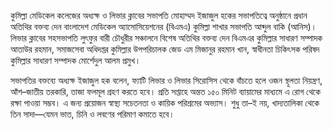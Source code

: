 কুমিল্লা মেডিকেল কলেজের অধ্যক্ষ ও লিভার ক্লাবের সভাপতি মোহাম্মদ ইজাজুল হকের সভাপতিত্বে অনুষ্ঠানে প্রধান অতিথির বক্তব্য দেন বাংলাদেশ মেডিকেল অ্যাসোসিয়েশনের (বিএমএ) কুমিল্লা শাখার সভাপতি আব্দুল বাকি (আনিস)। লিভার ক্লাবের সহসভাপতি লুৎফুর বারী চৌধুরীর সঞ্চালনে বিশেষ অতিথির বক্তব্য দেন বিএমএর কুমিল্লার সাধারণ সম্পাদক আতাউর রহমান, সমাজসেবা অধিদপ্তর কুমিল্লার উপপরিচালক জেড এম মিজানুর রহমান খান, স্বাধীনতা চিকিৎসক পরিষদ কুমিল্লার সাধারণ সম্পাদক মোর্শেদুল আলম প্রমুখ।

সভাপতির বক্তব্যে অধ্যক্ষ ইজাজুল হক বলেন, ফ্যাটি লিভার ও লিভার সিরোসিস থেকে বাঁচতে হলে ওজন স্থূলতা নিয়ন্ত্রণ, আঁশ–জাতীয় তরকারি, তাজা ফলমূল গ্রহণ করতে হবে। প্রতি সপ্তাহে অন্তত ১৫০ মিনিট ব্যায়ামের মাধ্যমে এ রোগ থেকে রক্ষা পাওয়া সম্ভব। এ জন্য প্রয়োজন স্বাস্থ্য সচেতনতা ও কায়িক পরিশ্রমের অভ্যাস। শুধু তা–ই নয়, খাদ্যতালিকা থেকে তিন সাদা—যেমন ভাত, চিনি ও লবণের পরিমাণ কমাতে হবে।
